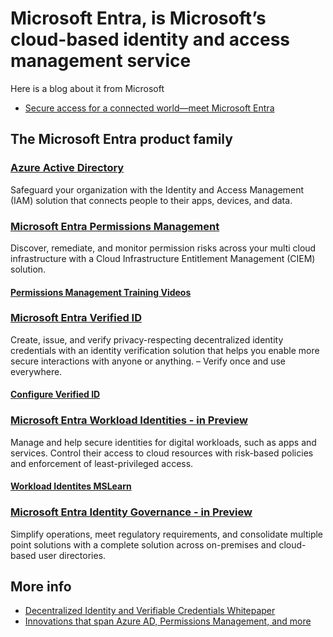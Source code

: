 # Microsoft Entra, is Microsoft’s cloud-based identity and access management service

Here is a blog about it from Microsoft 
* [Secure access for a connected world—meet Microsoft Entra](https://www.microsoft.com/en-us/security/blog/2022/05/31/secure-access-for-a-connected-worldmeet-microsoft-entra/#:~:text=Microsoft%20Entra%20is%20our%20new,(CIEM)%20and%20decentralized%20identity)

## The Microsoft Entra product family

### [Azure Active Directory](https://www.microsoft.com/en-au/security/business/identity-access/azure-active-directory)
Safeguard your organization with the Identity and Access Management (IAM) solution that connects people to their apps, devices, and data.

### [Microsoft Entra Permissions Management](https://www.microsoft.com/en-au/security/business/identity-access/microsoft-entra-permissions-management)
Discover, remediate, and monitor permission risks across your multi cloud infrastructure with a Cloud Infrastructure Entitlement Management (CIEM) solution.
#### [Permissions Management Training Videos](https://learn.microsoft.com/en-us/azure/active-directory/cloud-infrastructure-entitlement-management/training-videos)

### [Microsoft Entra Verified ID](https://www.microsoft.com/en-au/security/business/identity-access/microsoft-entra-verified-id)
Create, issue, and verify privacy-respecting decentralized identity credentials with an identity verification solution that helps you enable more secure interactions with anyone or anything. – Verify once and use everywhere.
  #### [Configure Verified ID](https://learn.microsoft.com/en-us/azure/active-directory/verifiable-credentials/verifiable-credentials-configure-tenant)
  
### [Microsoft Entra Workload Identities - in Preview](https://www.microsoft.com/en-au/security/business/identity-access/microsoft-entra-workload-identities)
Manage and help secure identities for digital workloads, such as apps and services. Control their access to cloud resources with risk-based policies and enforcement of least-privileged access.
#### [Workload Identites MSLearn](https://learn.microsoft.com/th-th/azure/active-directory/identity-protection/concept-workload-identity-risk)

### [Microsoft Entra Identity Governance - in Preview](https://www.microsoft.com/en-au/security/business/identity-access/microsoft-entra-identity-governance)
Simplify operations, meet regulatory requirements, and consolidate multiple point solutions with a complete solution across on-premises and cloud-based user directories.

## More info

* [Decentralized Identity and Verifiable Credentials Whitepaper](https://query.prod.cms.rt.microsoft.com/cms/api/am/binary/RE59eMI?culture=en-au&country=au)
* [Innovations that span Azure AD, Permissions Management, and more](https://ignite.microsoft.com/en-US/sessions/538bf946-a7bf-46dc-809f-9fbda241f918?source=sessions&culture=en-au&country=au)
